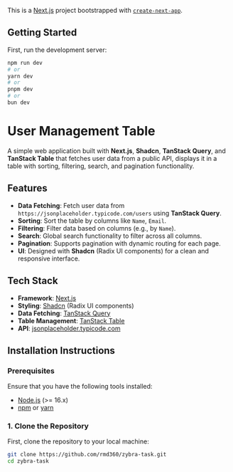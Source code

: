 This is a [Next.js](https://nextjs.org) project bootstrapped with [`create-next-app`](https://nextjs.org/docs/app/api-reference/cli/create-next-app).

## Getting Started

First, run the development server:

```bash
npm run dev
# or
yarn dev
# or
pnpm dev
# or
bun dev
```

# User Management Table

A simple web application built with **Next.js**, **Shadcn**, **TanStack Query**, and **TanStack Table** that fetches user data from a public API, displays it in a table with sorting, filtering, search, and pagination functionality.

## Features

- **Data Fetching**: Fetch user data from `https://jsonplaceholder.typicode.com/users` using **TanStack Query**.
- **Sorting**: Sort the table by columns like `Name`, `Email`.
- **Filtering**: Filter data based on columns (e.g., by `Name`).
- **Search**: Global search functionality to filter across all columns.
- **Pagination**: Supports pagination with dynamic routing for each page.
- **UI**: Designed with **Shadcn** (Radix UI components) for a clean and responsive interface.

## Tech Stack

- **Framework**: [Next.js](https://nextjs.org/)
- **Styling**: [Shadcn](https://github.com/shadcn/ui) (Radix UI components)
- **Data Fetching**: [TanStack Query](https://tanstack.com/query)
- **Table Management**: [TanStack Table](https://tanstack.com/table)
- **API**: [jsonplaceholder.typicode.com](https://jsonplaceholder.typicode.com/users)

## Installation Instructions

### Prerequisites

Ensure that you have the following tools installed:

- [Node.js](https://nodejs.org/) (>= 16.x)
- [npm](https://www.npmjs.com/) or [yarn](https://yarnpkg.com/)

### 1. Clone the Repository

First, clone the repository to your local machine:

```bash
git clone https://github.com/rmd360/zybra-task.git
cd zybra-task
